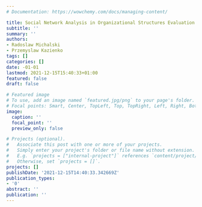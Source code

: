 ```yaml
---
# Documentation: https://wowchemy.com/docs/managing-content/

title: Social Network Analysis in Organizational Structures Evaluation.
subtitle: ''
summary: ''
authors:
- Radoslaw Michalski
- Przemyslaw Kazienko
tags: []
categories: []
date: -01-01
lastmod: 2021-12-15T15:40:33+01:00
featured: false
draft: false

# Featured image
# To use, add an image named `featured.jpg/png` to your page's folder.
# Focal points: Smart, Center, TopLeft, Top, TopRight, Left, Right, BottomLeft, Bottom, BottomRight.
image:
  caption: ''
  focal_point: ''
  preview_only: false

# Projects (optional).
#   Associate this post with one or more of your projects.
#   Simply enter your project's folder or file name without extension.
#   E.g. `projects = ["internal-project"]` references `content/project/deep-learning/index.md`.
#   Otherwise, set `projects = []`.
projects: []
publishDate: '2021-12-15T14:40:33.342669Z'
publication_types:
- '0'
abstract: ''
publication: ''
---
```

